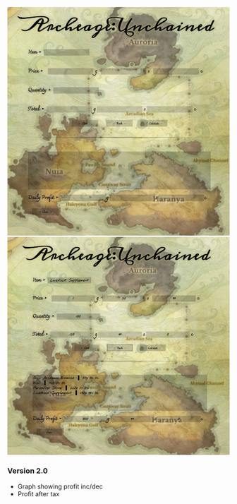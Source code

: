 ![Calculator](static/img/final.JPG)
![Tracker](static/img/final2.JPG)

### Version 2.0 
* Graph showing profit inc/dec
* Profit after tax